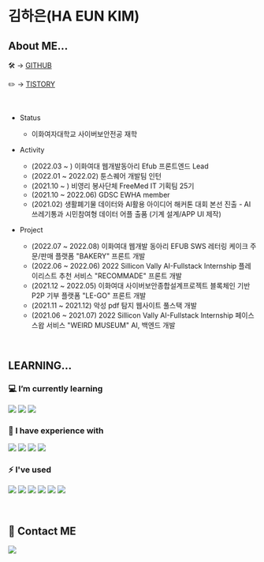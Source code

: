 # 김하은(HA EUN KIM)

## About ME...
🛠   → [GITHUB](https://github.com/harloxx)

✏️   → [TISTORY](https://hanahana.tistory.com)

<br/>

- Status  
  - 이화여자대학교 사이버보안전공 재학
  
  
- Activity  
  - (2022.03 ~ ) 이화여대 웹개발동아리 Efub 프론트엔드 Lead
  - (2022.01 ~ 2022.02) 툰스퀘어 개발팀 인턴  
  - (2021.10 ~ ) 비영리 봉사단체 FreeMed IT 기획팀 25기
  - (2021.10 ~ 2022.06) GDSC EWHA member
  - (2021.02) 생활폐기물 데이터와 AI활용 아이디어 해커톤 대회 본선 진출 - AI 쓰레기통과 시민참여형 데이터 어플 출품 (기계 설계/APP UI  제작)


- Project  
  - (2022.07 ~ 2022.08) 이화여대 웹개발 동아리 EFUB SWS 레터링 케이크 주문/판매 플랫폼 "BAKERY" 프론트 개발
  - (2022.06 ~ 2022.06) 2022 Sillicon Vally AI-Fullstack Internship 플레이리스트 추천 서비스 "RECOMMADE" 프론트 개발
  - (2021.12 ~ 2022.05) 이화여대 사이버보안종합설계프로젝트 블록체인 기반 P2P 기부 플랫폼 "LE-GO" 프론트 개발
  - (2021.11 ~ 2021.12) 악성 pdf 탐지 웹사이트 풀스택 개발
  - (2021.06 ~ 2021.07) 2022 Sillicon Vally AI-Fullstack Internship 페이스 스왑 서비스 "WEIRD MUSEUM" AI, 백엔드 개발
 
<br/>  

 ##  LEARNING...
 
 ### 💻 I’m currently learning  
<img src="https://img.shields.io/badge/React-61DAFB?style=flat-square&logo=React&logoColor=white"/> 
<img src="https://img.shields.io/badge/JavaScript-F7DF1E?style=flat-square&logo=JavaScript&logoColor=white"/> 
<img src="https://img.shields.io/badge/TypeScript-3178C6?style=flat-square&logo=TypeScript&logoColor=white"/> 
  
  
 ### 🌱 I have experience with
 
  <img src="https://img.shields.io/badge/Angular-DD0031?style=flat-square&logo=Angular&logoColor=white"/> <img src="https://img.shields.io/badge/Flask-000000?style=flat-square&logo=Flask&logoColor=white"/> <img src="https://img.shields.io/badge/MySQL-4479A1?style=flat-square&logo=MySQL&logoColor=white"/> <img src="https://img.shields.io/badge/PostgreSQL-4169E1?style=flat-square&logo=PostgreSQL&logoColor=white"/>

### ⚡ I've used 
<img src="https://img.shields.io/badge/GitHub-181717?style=flat-square&logo=GitHub&logoColor=white"/> <img src="https://img.shields.io/badge/GitKraken-179287?style=flat-square&logo=GitKraken&logoColor=white"/> <img src="https://img.shields.io/badge/Swagger-85EA2D?style=flat-square&logo=Swagger&logoColor=white"/> <img src="https://img.shields.io/badge/Postman-FF6C37?style=flat-square&logo=Postman&logoColor=white"/> <img src="https://img.shields.io/badge/Figma-F24E1E?style=flat-square&logo=Figma&logoColor=white"/> <img src="https://img.shields.io/badge/Slack-4A154B?style=flat-square&logo=Slack&logoColor=white"/> 

<br/>  

## 📎 Contact ME
<a href="mailto:hanee15@ewhain.net"><img src="https://img.shields.io/badge/Gmail-EA4335?style=flat-square&logo=Gmail&logoColor=white"/></a>


<!--

  

  ## Majoring 🔒CYBER SECURITY🔒 at<br/><br/> 🌳Ewha Womans University🌺<br/><br/><br/>
![header](https://capsule-render.vercel.app/api?type=waving&color=b2ed72&height=270&section=header&text=Coding%20hanee&fontSize=60&fontColor=ffffff)
  
  ![footer](https://capsule-render.vercel.app/api??type=waving&color=b2ed72&section=footer)


**harloxx/harloxx** is a ✨ _special_ ✨ repository because its `README.md` (this file) appears on your GitHub profile.

Here are some ideas to get you started:

- 🔭 I’m currently working on ...
- 🌱 I’m currently learning ...
- 👯 I’m looking to collaborate on ...
- 🤔 I’m looking for help with ...
- 💬 Ask me about ...
- 📫 How to reach me: ...
- 😄 Pronouns: ...
- ⚡ Fun fact: ...
-->
